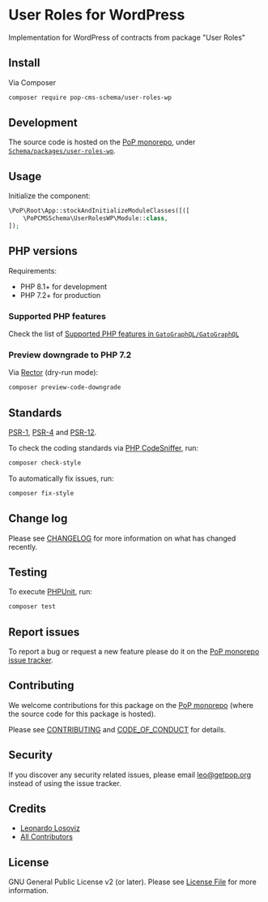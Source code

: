 # User Roles for WordPress

<!--
[![Build Status][ico-travis]][link-travis]
[![Quality Score][ico-code-quality]][link-code-quality]
[![Software License][ico-license]](LICENSE.md)
[![Latest Version on Packagist][ico-version]][link-packagist]
[![Coverage Status][ico-scrutinizer]][link-scrutinizer]
[![Total Downloads][ico-downloads]][link-downloads]
-->

Implementation for WordPress of contracts from package "User Roles"

## Install

Via Composer

``` bash
composer require pop-cms-schema/user-roles-wp
```

## Development

The source code is hosted on the [PoP monorepo](https://github.com/GatoGraphQL/GatoGraphQL), under [`Schema/packages/user-roles-wp`](https://github.com/GatoGraphQL/GatoGraphQL/tree/master/layers/Schema/packages/user-roles-wp).

## Usage

Initialize the component:

``` php
\PoP\Root\App::stockAndInitializeModuleClasses([([
    \PoPCMSSchema\UserRolesWP\Module::class,
]);
```

## PHP versions

Requirements:

- PHP 8.1+ for development
- PHP 7.2+ for production

### Supported PHP features

Check the list of [Supported PHP features in `GatoGraphQL/GatoGraphQL`](https://github.com/GatoGraphQL/GatoGraphQL/blob/master/docs/supported-php-features.md)

### Preview downgrade to PHP 7.2

Via [Rector](https://github.com/rectorphp/rector) (dry-run mode):

```bash
composer preview-code-downgrade
```

## Standards

[PSR-1](https://www.php-fig.org/psr/psr-1), [PSR-4](https://www.php-fig.org/psr/psr-4) and [PSR-12](https://www.php-fig.org/psr/psr-12).

To check the coding standards via [PHP CodeSniffer](https://github.com/squizlabs/PHP_CodeSniffer), run:

``` bash
composer check-style
```

To automatically fix issues, run:

``` bash
composer fix-style
```

## Change log

Please see [CHANGELOG](CHANGELOG.md) for more information on what has changed recently.

## Testing

To execute [PHPUnit](https://phpunit.de/), run:

``` bash
composer test
```

## Report issues

To report a bug or request a new feature please do it on the [PoP monorepo issue tracker](https://github.com/GatoGraphQL/GatoGraphQL/issues).

## Contributing

We welcome contributions for this package on the [PoP monorepo](https://github.com/GatoGraphQL/GatoGraphQL) (where the source code for this package is hosted).

Please see [CONTRIBUTING](CONTRIBUTING.md) and [CODE_OF_CONDUCT](CODE_OF_CONDUCT.md) for details.

## Security

If you discover any security related issues, please email leo@getpop.org instead of using the issue tracker.

## Credits

- [Leonardo Losoviz][link-author]
- [All Contributors][link-contributors]

## License

GNU General Public License v2 (or later). Please see [License File](LICENSE.md) for more information.

[ico-version]: https://img.shields.io/packagist/v/pop-cms-schema/user-roles-wp.svg?style=flat-square
[ico-license]: https://img.shields.io/badge/license-GPLv2-brightgreen.svg?style=flat-square
[ico-travis]: https://img.shields.io/travis/pop-cms-schema/user-roles-wp/master.svg?style=flat-square
[ico-scrutinizer]: https://img.shields.io/scrutinizer/coverage/g/pop-cms-schema/user-roles-wp.svg?style=flat-square
[ico-code-quality]: https://img.shields.io/scrutinizer/g/pop-cms-schema/user-roles-wp.svg?style=flat-square
[ico-downloads]: https://img.shields.io/packagist/dt/pop-cms-schema/user-roles-wp.svg?style=flat-square

[link-packagist]: https://packagist.org/packages/pop-cms-schema/user-roles-wp
[link-travis]: https://travis-ci.org/pop-cms-schema/user-roles-wp
[link-scrutinizer]: https://scrutinizer-ci.com/g/pop-cms-schema/user-roles-wp/code-structure
[link-code-quality]: https://scrutinizer-ci.com/g/pop-cms-schema/user-roles-wp
[link-downloads]: https://packagist.org/packages/pop-cms-schema/user-roles-wp
[link-author]: https://github.com/leoloso
[link-contributors]: ../../../../../../contributors
